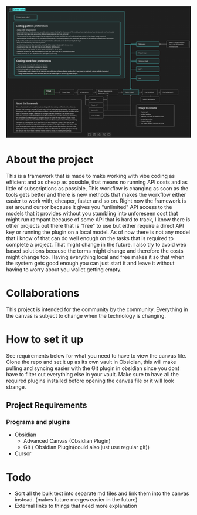 ![Screenshot](images/framework.png)
# About the project
This is a framework that is made to make working with vibe coding as efficient and as cheap as possible, that means no running API costs and as little of subscriptions as possible, This workflow is changing as soon as the tools gets better and there is new methods that makes the workflow either easier to work with, cheaper, faster and so on. Right now the framework is set around cursor because it gives you "unlimited" API access to the models that it provides without you stumbling into unforeseen cost that might run rampant because of some API that is hard to track, I know there is other projects out there that is "free" to use but either require a direct API key or running the plugin on a local model. As of now there is not any model that i know of that can do well enough on the tasks that is required to complete a project. That might change in the future. I also try to avoid web based solutions because the terms might change and therefore the costs might change too. Having everything local and free makes it so that when the system gets good enough you can just start it and leave it without having to worry about you wallet getting empty. 

# Collaborations
This project is intended for the community by the community. Everything in the canvas is subject to change when the technology is changing.

# How to set it up
See requirements below for what you need to have to view the canvas file. Clone the repo and set it up as its own vault in Obsidian, this will make pulling and syncing easier with the Git plugin in obsidian since you dont have to filter out everything else in your vault. Make sure to have all the required plugins installed before opening the canvas file or it will look strange. 
## Project Requirements
### Programs and plugins
- Obsidian
	- Advanced Canvas  (Obsidian Plugin)
	- Git ( Obsidian Plugin(could also just use regular git))
- Cursor

# Todo
- Sort all the bulk text into separate md files and link them into the canvas instead. (makes future merges easier in the future)
- External links to things that need more explanation